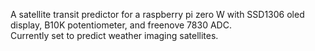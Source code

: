 A satellite transit predictor for a raspberry pi zero W with SSD1306 oled display, B10K potentiometer, and freenove 7830 ADC.                            
Currently set to predict weather imaging satellites.

